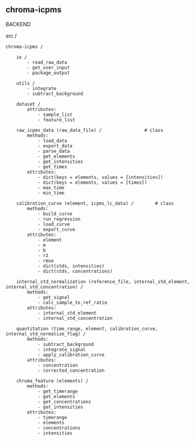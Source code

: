 chroma-icpms
-------
BACKEND

src / 

	chroma-icpms / 

		io / 
			- read_raw_data
			- get_user_input
			- package_output

		utils / 
			- integrate
			- subtract_background

		dataset / 
			attributes:
				- sample_list
				- feature_list 

		raw_icpms_data (raw_data_file) /				# class 
			methods: 
				- load_data
				- export_data
				- parse_data
				- get_elements
				- get_intensities
				- get_times
			attributes:
				- dict(keys = elements, values = [intensities])
				- dict(keys = elements, values = [times])
				- max_time
				- min_time

		calibration_curve (element, icpms_lc_data) / 		# class
			methods:
				- build_curve
				- run_regression
				- load_curve
				- export_curve
			attributes:
				- element
				- m
				- b 
				- r2
				- rmse 
				- dict(stds, intensities)
				- dict(stds, concentrations)

		internal_std_normalization (reference_file, internal_std_element, internal_std_concentration) / 
			methods: 
				- get_signal
				- calc_sample_to_ref_ratio
			attributes:
				- internal_std_element
				- internal_std_concentration

		quantitation (time_range, element, calibration_curve, internal_std_normalize_flag) / 
			methods: 
				- subtract_background
				- integrate_signal
				- apply_calibration_curve
			attributes:
				- concentration
				- corrected_concentration

		chroma_feature (elements) /
			methods:
				- get_timerange
				- get_elements
				- get_concentrations
				- get_intensities
			attributes:
				- timerange
				- elements
				- concentrations
				- intensities 




